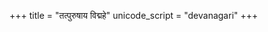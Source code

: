 +++
title = "तत्पुरुषाय विद्महे"
unicode_script = "devanagari"
+++

<div class="js_include" url="/vedAH/yajuH/taittirIyam/AraNyakam/06/aMshAH/tatpuruShAya_vidmahe_rudraH.md"  newLevelForH1="2" includeTitle="false"> </div>  
